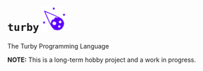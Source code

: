 # `turby` <img src="https://raw.githubusercontent.com/turbylang/turby/main/assets/turbylang.png" height="55" width="55">

The Turby Programming Language

**NOTE:** This is a long-term hobby project and a work in progress.
